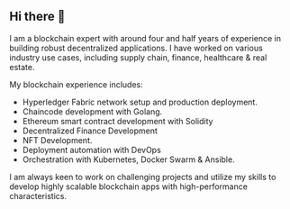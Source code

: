 ## Hi there 👋


<!--
**hansrajrami/hansrajrami** is a ✨ _special_ ✨ repository because its `README.md` (this file) appears on your GitHub profile.

Here are some ideas to get you started:

- 🔭 I’m currently working on ...
- 🌱 I’m currently learning ...
- 👯 I’m looking to collaborate on ...
- 🤔 I’m looking for help with ...
- 💬 Ask me about ...
- 📫 How to reach me: ...
- 😄 Pronouns: ...
- ⚡ Fun fact: ...
-->

I am a blockchain expert with around four and half years of experience in building robust decentralized applications. I have worked on various industry use cases, including supply chain, finance, healthcare & real estate.

My blockchain experience includes:
-	Hyperledger Fabric network setup and production deployment.
-	Chaincode development with  Golang.
-	Ethereum smart contract development with Solidity
-	Decentralized Finance Development 
-	NFT Development.
-	Deployment automation with DevOps
-	Orchestration with Kubernetes, Docker Swarm & Ansible.

I am always keen to work on challenging projects and utilize my skills to develop highly scalable blockchain apps with high-performance characteristics.
